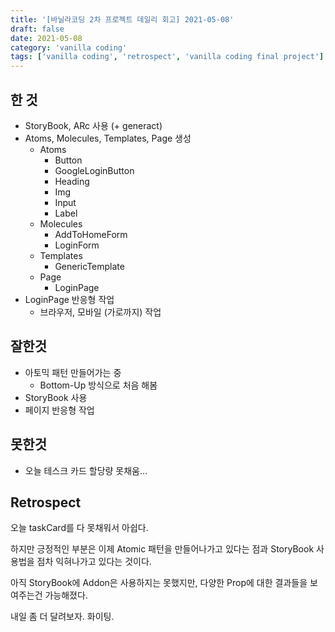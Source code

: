 ```yaml
---
title: '[바닐라코딩 2차 프로젝트 데일리 회고] 2021-05-08'
draft: false
date: 2021-05-08
category: 'vanilla coding'
tags: ['vanilla coding', 'retrospect', 'vanilla coding final project']
---
```


## 한 것

- StoryBook, ARc 사용 (+ generact)
- Atoms, Molecules, Templates, Page 생성
  - Atoms
    - Button
    - GoogleLoginButton
    - Heading
    - Img
    - Input
    - Label
  - Molecules
    - AddToHomeForm
    - LoginForm
  - Templates
    - GenericTemplate
  - Page
    - LoginPage
- LoginPage 반응형 작업
  - 브라우저, 모바일 (가로까지) 작업



## 잘한것

- 아토믹 패턴 만들어가는 중
  - Bottom-Up 방식으로 처음 해봄
- StoryBook 사용
- 페이지 반응형 작업



## 못한것

- 오늘 테스크 카드 할당량 못채움...



## Retrospect

오늘 taskCard를 다 못채워서 아쉽다.

하지만 긍정적인 부분은 이제 Atomic 패턴을 만들어나가고 있다는 점과 StoryBook 사용법을 점차 익혀나가고 있다는 것이다.

아직 StoryBook에 Addon은 사용하지는 못했지만, 다양한 Prop에 대한 결과들을 보여주는건 가능해졌다.

내일 좀 더 달려보자. 화이팅.